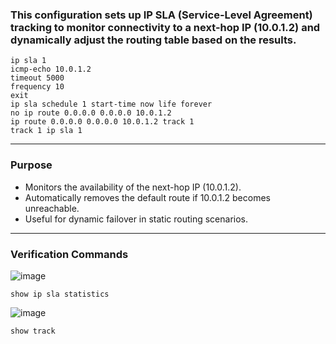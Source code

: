 ### This configuration sets up IP SLA (Service-Level Agreement) tracking to monitor connectivity to a next-hop IP (10.0.1.2) and dynamically adjust the routing table based on the results.

```
ip sla 1
icmp-echo 10.0.1.2
timeout 5000
frequency 10
exit
ip sla schedule 1 start-time now life forever
no ip route 0.0.0.0 0.0.0.0 10.0.1.2
ip route 0.0.0.0 0.0.0.0 10.0.1.2 track 1
track 1 ip sla 1
```
---

### Purpose
- Monitors the availability of the next-hop IP (10.0.1.2).
- Automatically removes the default route if 10.0.1.2 becomes unreachable.
- Useful for dynamic failover in static routing scenarios.

---

### Verification Commands
![image](https://github.com/user-attachments/assets/460de88e-4bca-4b8f-b813-46783df13caa)

```
show ip sla statistics
```
![image](https://github.com/user-attachments/assets/6e257010-80eb-48c2-ab1c-b3fc59f68ad1)

```
show track
```

